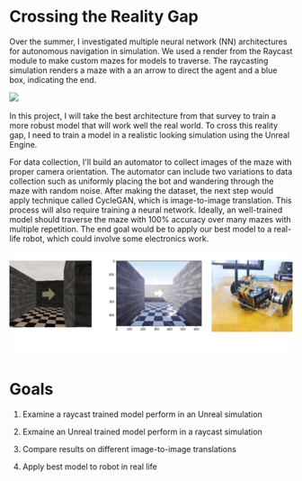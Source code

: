 # Crossing the Reality Gap

Over the summer, I investigated multiple neural network (NN) architectures for autonomous navigation in simulation. We used a render from the Raycast module to make custom mazes for models to traverse. The raycasting simulation renders a maze with a an arrow to direct the agent and a blue box, indicating the end. 

![](/images/learner.gif)

In this project, I will take the best architecture from that survey to train a more robust model that will work well the real world. To cross this reality gap, I need to train a model in a realistic looking simulation using the Unreal Engine. 

For data collection, I'll build an automator to collect images of the maze with proper camera orientation. The automator can include two variations to data collection such as uniformly placing the bot and wandering through the maze with random noise. After making the dataset, the next step would apply technique called CycleGAN, which is image-to-image translation. This process will also require training a neural network. Ideally, an well-trained model should traverse the maze with 100% accuracy over many mazes with multiple repetition. The end goal would be to apply our best model to a real-life robot, which could involve some electronics work. 

![](/images/map.png)

# Goals

1. Examine a raycast trained model perform in an Unreal simulation

2. Exmaine an Unreal trained model perform in a raycast simulation

3. Compare results on different image-to-image translations

4. Apply best model to robot in real life